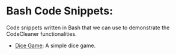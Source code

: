 # Bash Code Snippets:

Code snippets written in Bash that we can use to demonstrate the CodeCleaner functionalities.

- [Dice Game](./dice-game.sh): A simple dice game.